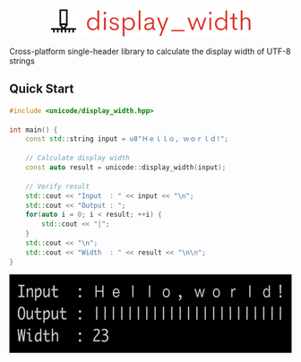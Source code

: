 <p align="center">
  <img height="50" src="img/logo.png" alt="display_width"/>
</p>

Cross-platform single-header library to calculate the display width of UTF-8 strings

## Quick Start

```cpp
#include <unicode/display_width.hpp>

int main() {
    const std::string input = u8"Ｈｅｌｌｏ, ｗｏｒｌｄ!";
    
    // Calculate display width
    const auto result = unicode::display_width(input);
    
    // Verify result
    std::cout << "Input  : " << input << "\n";
    std::cout << "Output : ";
    for(auto i = 0; i < result; ++i) {
        std::cout << "|";
    }
    std::cout << "\n"; 
    std::cout << "Width  : " << result << "\n\n";
}
```

<p>
  <img height=140 src="img/hello_world.png" alt="hello_world"/>
</p>
